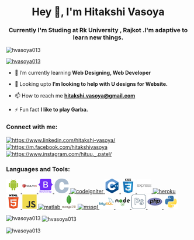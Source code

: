 <h1 align="center">Hey 👋, I'm Hitakshi Vasoya</h1>
<h3 align="center">Currently I'm Studing at Rk University , Rajkot .I'm adaptive to learn new things.</h3>

<p align="left"> <img src="https://komarev.com/ghpvc/?username=hvasoya013&label=Profile%20views&color=0e75b6&style=flat" alt="hvasoya013" /> </p>

<p align="left"> <a href="https://github.com/ryo-ma/github-profile-trophy"><img src="https://github-profile-trophy.vercel.app/?username=hvasoya013" alt="hvasoya013" /></a> </p>

- 🌱 I’m currently learning **Web Designing, Web Developer**

- 🤔 Looking upto **I’m looking to help with U designs for Website.**

- 📫 How to reach me **hitakshi.vasoya@gmail.com**

- ⚡ Fun fact **I like to play Garba.**

<h3 align="left">Connect with me:</h3>
<p align="left">
<a href="https://linkedin.com/in/https://www.linkedin.com/hitakshi-vasoya/" target="blank"><img align="center" src="https://cdn.jsdelivr.net/npm/simple-icons@3.0.1/icons/linkedin.svg" alt="https://www.linkedin.com/hitakshi-vasoya/" height="30" width="40" /></a>
<a href="https://fb.com/https://m.facebook.com/hitakshivasoya" target="blank"><img align="center" src="https://cdn.jsdelivr.net/npm/simple-icons@3.0.1/icons/facebook.svg" alt="https://m.facebook.com/hitakshivasoya" height="30" width="40" /></a>
<a href="https://instagram.com/https://www.instagram.com/hituu._.patel/" target="blank"><img align="center" src="https://cdn.jsdelivr.net/npm/simple-icons@3.0.1/icons/instagram.svg" alt="https://www.instagram.com/hituu._.patel/" height="30" width="40" /></a>
</p>

<h3 align="left">Languages and Tools:</h3>
<p align="left"> <a href="https://developer.android.com" target="_blank"> <img src="https://raw.githubusercontent.com/devicons/devicon/master/icons/android/android-original-wordmark.svg" alt="android" width="40" height="40"/> </a> <a href="https://angular.io" target="_blank"> <img src="https://raw.githubusercontent.com/devicons/devicon/master/icons/angularjs/angularjs-original-wordmark.svg" alt="angularjs" width="40" height="40"/> </a> <a href="https://getbootstrap.com" target="_blank"> <img src="https://raw.githubusercontent.com/devicons/devicon/master/icons/bootstrap/bootstrap-plain-wordmark.svg" alt="bootstrap" width="40" height="40"/> </a> <a href="https://www.cprogramming.com/" target="_blank"> <img src="https://raw.githubusercontent.com/devicons/devicon/master/icons/c/c-original.svg" alt="c" width="40" height="40"/> </a> <a href="https://codeigniter.com" target="_blank"> <img src="https://cdn.worldvectorlogo.com/logos/codeigniter.svg" alt="codeigniter" width="40" height="40"/> </a> <a href="https://www.w3schools.com/cpp/" target="_blank"> <img src="https://raw.githubusercontent.com/devicons/devicon/master/icons/cplusplus/cplusplus-original.svg" alt="cplusplus" width="40" height="40"/> </a> <a href="https://www.w3schools.com/css/" target="_blank"> <img src="https://raw.githubusercontent.com/devicons/devicon/master/icons/css3/css3-original-wordmark.svg" alt="css3" width="40" height="40"/> </a> <a href="https://expressjs.com" target="_blank"> <img src="https://raw.githubusercontent.com/devicons/devicon/master/icons/express/express-original-wordmark.svg" alt="express" width="40" height="40"/> </a> <a href="https://heroku.com" target="_blank"> <img src="https://www.vectorlogo.zone/logos/heroku/heroku-icon.svg" alt="heroku" width="40" height="40"/> </a> <a href="https://www.w3.org/html/" target="_blank"> <img src="https://raw.githubusercontent.com/devicons/devicon/master/icons/html5/html5-original-wordmark.svg" alt="html5" width="40" height="40"/> </a> <a href="https://developer.mozilla.org/en-US/docs/Web/JavaScript" target="_blank"> <img src="https://raw.githubusercontent.com/devicons/devicon/master/icons/javascript/javascript-original.svg" alt="javascript" width="40" height="40"/> </a> <a href="https://www.mathworks.com/" target="_blank"> <img src="https://raw.githubusercontent.com/simple-icons/simple-icons/master/icons/mathworks.svg" alt="matlab" width="40" height="40"/> </a> <a href="https://www.mongodb.com/" target="_blank"> <img src="https://raw.githubusercontent.com/devicons/devicon/master/icons/mongodb/mongodb-original-wordmark.svg" alt="mongodb" width="40" height="40"/> </a> <a href="https://www.microsoft.com/en-us/sql-server" target="_blank"> <img src="https://cdn.worldvectorlogo.com/logos/microsoft-sql-server.svg" alt="mssql" width="40" height="40"/> </a> <a href="https://www.mysql.com/" target="_blank"> <img src="https://raw.githubusercontent.com/devicons/devicon/master/icons/mysql/mysql-original-wordmark.svg" alt="mysql" width="40" height="40"/> </a> <a href="https://nodejs.org" target="_blank"> <img src="https://raw.githubusercontent.com/devicons/devicon/master/icons/nodejs/nodejs-original-wordmark.svg" alt="nodejs" width="40" height="40"/> </a> <a href="https://www.photoshop.com/en" target="_blank"> <img src="https://raw.githubusercontent.com/devicons/devicon/master/icons/photoshop/photoshop-line.svg" alt="photoshop" width="40" height="40"/> </a> <a href="https://www.php.net" target="_blank"> <img src="https://raw.githubusercontent.com/devicons/devicon/master/icons/php/php-original.svg" alt="php" width="40" height="40"/> </a> <a href="https://www.python.org" target="_blank"> <img src="https://raw.githubusercontent.com/devicons/devicon/master/icons/python/python-original.svg" alt="python" width="40" height="40"/> </a> </p>

<p><img align="left" src="https://github-readme-stats.vercel.app/api/top-langs?username=hvasoya013&show_icons=true&locale=en&layout=compact" alt="hvasoya013" /></p>

<p>&nbsp;<img align="center"src="https://github-readme-stats.vercel.app/api?username=hvasoya013&show_icons=true&locale=en" alt="hvasoya013" /></p>

<p><img align="center" src="https://github-readme-streak-stats.herokuapp.com/?user=hvasoya013&" alt="hvasoya013" /></p>
